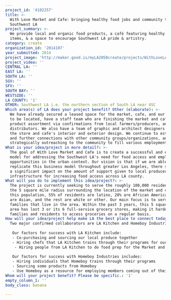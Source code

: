 ```yaml
---
project_id: '4102257'
title: >-
  With Love Market and Cafe: bringing healthy food jobs and community to
  Southwest LA
project_summary: >-
  We provide local and organic food products, a café featuring healthy prepared
  items, & a space to encourage Southwest LA pride & artistry.
category: create
organization_id: '2014107'
year_submitted: 2014
project_image: 'http://maker.good.is/myLA2050create/projects/WithLoveLA.html'
project_video: ''
CENTRAL LA: ''
EAST LA: ''
SOUTH LA: ''
SGV: ''
SFV: ''
SOUTH BAY: ''
WESTSIDE: ''
LA COUNTY: '1'
OTHER: Southwest LA i.e. the northern section of South LA near USC
Which area(s) of LA does your project benefit? Other (elaborate): >-
  We have already secured a leased space for the market, cafe, and our offices
  to be located, have a staff team who are finishing the market and cafe's
  product assortment via confirmations from local farmers/producers, and
  distributors. We also have a team of graphic and architect designers finishing
  the store and cafe's interior and exterior design. We continue to establish
  and further connections with other community groups/organizations, and are
  strategically outreaching to the community to fill various employment roles.
What is your idea/project in more detail?: >-
  The goal of With Love Market and Cafe is to create a successful and empowering
  model for addressing the Southwest LA's need for food access and employment
  opportunities in the urban context. Our vision is that if we are able to
  replicate this business model throughout greater Los Angeles, there should be
  a significant impact on the amount of support given to local producers and
  infrastructure for increasing food access across LA county.
What will you do to implement this idea/project?: >-
  The project is currently seeking to serve the roughly 100,000 residents within
  the 5 square mile radius surrounding the location of the market and cafe. Of
  this population, 55% of residents are latino, 20% are African American, 15%
  are Asian, and the rest are white or other. Our main focus is to serve the
  families that live in the area. Within the past 3 years, this 5 square radius
  area has lost 3 or its 6 full-service grocery stores, making it harder for
  families and residents to access groceries on a regular basis.
How will your idea/project help make LA the best place to connect today? In LA2050?: |-
  Two major confirmed collaborators are LA Kitchen and Homeboy Industries:
   
   Our factors for success with LA Kitchen include:
   - Co-purchasing and sourcing our local produce together
   - Hiring chefs that LA Kitchen trains through their programs for our market and cafe's prepared food assortment.
    - Hiring people from LA Kitchen to do food prep for the Market and Cafe
   
   Our factors for success with Homeboy Industries includes:
   - Hiring individuals that Homeboy trains through their programs
   - Sourcing some products from Homeboy
   - Use Homeboy as a resource for employing members coming out of their programs
Whom will your project benefit? Please be specific.: '1'
empty_column_1: ''
body_class: banana

---
```

